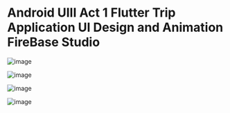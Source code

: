 # Android UIII Act 1 Flutter Trip Application UI Design and Animation FireBase Studio

![image](https://github.com/user-attachments/assets/caf17b01-e7a0-49e3-b376-2f883eeccf0d)

![image](https://github.com/user-attachments/assets/99189de6-a6c8-4ba6-b7c9-cd7938526479)

![image](https://github.com/user-attachments/assets/5b8f31a5-da70-4372-ae57-cab5adc055be)

![image](https://github.com/user-attachments/assets/f2b3fec4-3e6f-416a-8c4b-b639d7b8e2b5)





